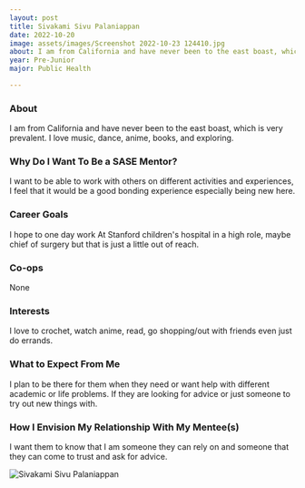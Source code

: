 ```yaml
---
layout: post
title: Sivakami Sivu Palaniappan 
date: 2022-10-20
image: assets/images/Screenshot 2022-10-23 124410.jpg
about: I am from California and have never been to the east boast, which is very prevalent. I love music, dance, anime, books, and exploring. 
year: Pre-Junior
major: Public Health

---
```


### About

I am from California and have never been to the east boast, which is very prevalent. I love music, dance, anime, books, and exploring. 

### Why Do I Want To Be a SASE Mentor?

I want to be able to work with others on different activities and experiences, I feel that it would be a good bonding experience especially being new here.

### Career Goals

I hope to one day work At Stanford children's hospital in a high role, maybe chief of surgery but that is just a little out of reach. 

### Co-ops

None

### Interests

I love to crochet, watch anime, read, go shopping/out with friends even just do errands. 

### What to Expect From Me

I plan to be there for them when they need or want help with different academic or life problems. If they are looking for advice or just someone to try out new things with. 

### How I Envision My Relationship With My Mentee(s) 

I want them to know that  I am someone they can rely on and someone that they can come to trust and ask for advice. 

<div class="text-center my-5">
    <img src="https://sase-drexel.github.io/mentorship-2021/assets/images/Screenshot 2022-10-23 124410.jpg" alt="Sivakami Sivu Palaniappan"" alt="Sivakami Sivu Palaniappan" class="rounded post-img" />
</div>
